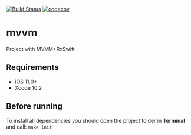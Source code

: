 [![Build Status](https://travis-ci.org/ismetanin/mvvm.svg?branch=master)](https://travis-ci.org/ismetanin/mvvm) [![codecov](https://codecov.io/gh/ismetanin/mvvm/branch/master/graph/badge.svg)](https://codecov.io/gh/ismetanin/mvvm)

# mvvm
Project with MVVM+RxSwift

## Requirements
* iOS 11.0+
* Xcode 10.2

## Before running
To install all dependencies you should open the project folder in **Terminal** and call: `make init`

